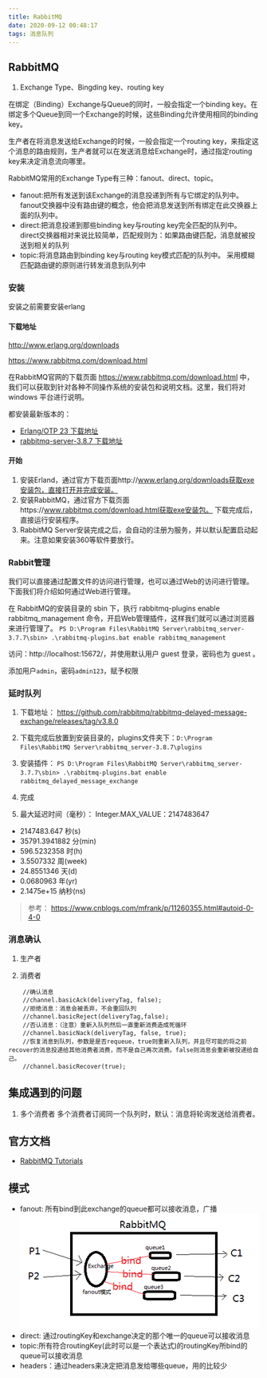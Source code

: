 ```yaml
---
title: RabbitMQ
date: 2020-09-12 00:48:17
tags: 消息队列
---
```

## RabbitMQ 

1. Exchange Type、Bingding key、routing key

在绑定（Binding）Exchange与Queue的同时，一般会指定一个binding key。在绑定多个Queue到同一个Exchange的时候，这些Binding允许使用相同的binding key。

生产者在将消息发送给Exchange的时候，一般会指定一个routing key，来指定这个消息的路由规则，生产者就可以在发送消息给Exchange时，通过指定routing key来决定消息流向哪里。

RabbitMQ常用的Exchange Type有三种：fanout、direct、topic。

- fanout:把所有发送到该Exchange的消息投递到所有与它绑定的队列中。
    fanout交换器中没有路由键的概念，他会把消息发送到所有绑定在此交换器上面的队列中。
- direct:把消息投递到那些binding key与routing key完全匹配的队列中。
    direct交换器相对来说比较简单，匹配规则为：如果路由键匹配，消息就被投送到相关的队列
- topic:将消息路由到binding key与routing key模式匹配的队列中。
    采用模糊匹配路由键的原则进行转发消息到队列中

### 安装

安装之前需要安装erlang
#### 下载地址
http://www.erlang.org/downloads

https://www.rabbitmq.com/download.html


在RabbitMQ官网的下载页面 https://www.rabbitmq.com/download.html 中，我们可以获取到针对各种不同操作系统的安装包和说明文档。这里，我们将对 windows 平台进行说明。

都安装最新版本的：

- [Erlang/OTP 23 下载地址](http://erlang.org/download/otp_win64_23.0.exe)
- [rabbitmq-server-3.8.7 下载地址](https://github.com/rabbitmq/rabbitmq-server/releases/download/v3.8.7/rabbitmq-server-3.8.7.exe)

#### 开始

1. 安装Erland，通过官方下载页面http://www.erlang.org/downloads获取exe安装包，直接打开并完成安装。
2. 安装RabbitMQ，通过官方下载页面https://www.rabbitmq.com/download.html获取exe安装包。 下载完成后，直接运行安装程序。
3. RabbitMQ Server安装完成之后，会自动的注册为服务，并以默认配置启动起来。注意如果安装360等软件要放行。


### Rabbit管理

我们可以直接通过配置文件的访问进行管理，也可以通过Web的访问进行管理。下面我们将介绍如何通过Web进行管理。

在 RabbitMQ的安装目录的 sbin 下，执行 rabbitmq-plugins enable rabbitmq_management 命令，开启Web管理插件，这样我们就可以通过浏览器来进行管理了。
`PS D:\Program Files\RabbitMQ Server\rabbitmq_server-3.7.7\sbin> .\rabbitmq-plugins.bat enable rabbitmq_management`

访问：http://localhost:15672/，并使用默认用户 guest 登录，密码也为 guest 。

添加用户`admin`，密码`admin123`，赋予权限

### 延时队列

1. 下载地址：
https://github.com/rabbitmq/rabbitmq-delayed-message-exchange/releases/tag/v3.8.0

2. 下载完成后放置到安装目录的，plugins文件夹下：`D:\Program Files\RabbitMQ Server\rabbitmq_server-3.8.7\plugins`

3. 安装插件：
`PS D:\Program Files\RabbitMQ Server\rabbitmq_server-3.7.7\sbin> .\rabbitmq-plugins.bat enable rabbitmq_delayed_message_exchange`

4. 完成
 
5. 最大延迟时间（毫秒）：
Integer.MAX_VALUE：2147483647
- 2147483.647	    秒(s)
- 35791.3941882	    分(min)
- 596.5232358	    时(h)
- 3.5507332	        周(week)
- 24.8551346	    天(d)
- 0.0680963	        年(yr)
- 2.1475e+15	    纳秒(ns)

> 参考： https://www.cnblogs.com/mfrank/p/11260355.html#autoid-0-4-0
>
### 消息确认
1. 生产者

2. 消费者

```
    //确认消息
    //channel.basicAck(deliveryTag, false);
    //拒绝消息：消息会被丢弃，不会重回队列
    //channel.basicReject(deliveryTag,false);
    //否认消息：（注意）重新入队列然后一直重新消费造成死循环
    //channel.basicNack(deliveryTag, false, true);
    //恢复消息到队列，参数是是否requeue，true则重新入队列，并且尽可能的将之前recover的消息投递给其他消费者消费，而不是自己再次消费。false则消息会重新被投递给自己。
    //channel.basicRecover(true);
```


## 集成遇到的问题

1. 多个消费者
多个消费者订阅同一个队列时，默认：消息将轮询发送给消费者。

## 官方文档
- [RabbitMQ Tutorials](https://www.rabbitmq.com/getstarted.html)

## 模式
 * fanout: 所有bind到此exchange的queue都可以接收消息，广播
 ![fanout模式](../../images/rabbitmq-fanout.png)
 * direct: 通过routingKey和exchange决定的那个唯一的queue可以接收消息
 * topic:所有符合routingKey(此时可以是一个表达式)的routingKey所bind的queue可以接收消息
 * headers：通过headers来决定把消息发给哪些queue，用的比较少
